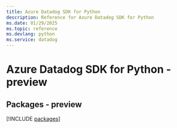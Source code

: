 ```yaml
---
title: Azure Datadog SDK for Python
description: Reference for Azure Datadog SDK for Python
ms.date: 01/29/2025
ms.topic: reference
ms.devlang: python
ms.service: datadog
---
```

# Azure Datadog SDK for Python - preview
## Packages - preview
[!INCLUDE [packages](datadog-index.md)]
